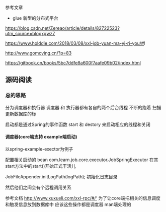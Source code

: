 参考文章
- glue  新型的分布式平台



https://blog.csdn.net/Zereao/article/details/82722523?utm_source=blogxgwz7

https://www.holddie.com/2018/03/08/xxl-job-yuan-ma-yi-ri-you/#!

http://www.gomoving.cn/?p=83

https://gitbook.cn/books/5bc7ddfe8a600f7aafe09b02/index.html
## 源码阅读
### 总的思路
分为调度器和执行器
调度器 和 执行器都有各自的两个后台线程 不断的跑着 扫描更新数据库的标

启动都是通过Spring的事件函数 start 和 destory
来启动相应的线程和关闭

#### 调度器(core端支持 example端启动)
以spring-example-exector为例子

配置相关启动的 bean 
com.learn.job.core.executor.JobSpringExecutor
在其 start方法中的start()开始正式干活儿

  JobFileAppender.initLogPath(logPath); 初始化日志目录
  
  然后他们之间会有个远程调用关系
  
  参考文档
  http://www.xuxueli.com/xxl-rpc/#/‘
  为了让core端把相关的信息调度和触发信息放到数据库中
  应该这些操作都是调度器 man端处理的


